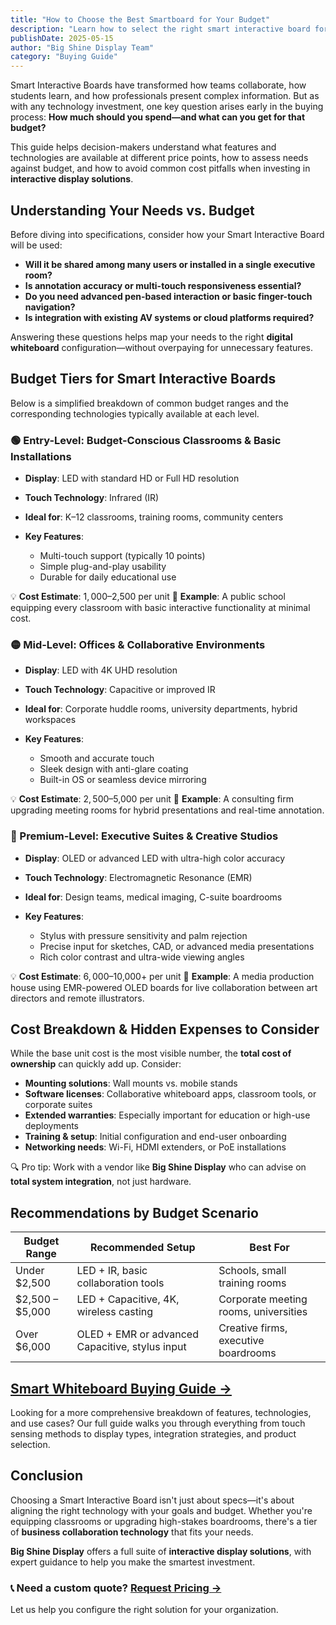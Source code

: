 ```yaml
---
title: "How to Choose the Best Smartboard for Your Budget"
description: "Learn how to select the right smart interactive board for your budget with our comprehensive guide covering features, technologies, and cost considerations for different price points."
publishDate: 2025-05-15
author: "Big Shine Display Team"
category: "Buying Guide"
---
```


Smart Interactive Boards have transformed how teams collaborate, how students learn, and how professionals present complex information. But as with any technology investment, one key question arises early in the buying process: **How much should you spend—and what can you get for that budget?**

This guide helps decision-makers understand what features and technologies are available at different price points, how to assess needs against budget, and how to avoid common cost pitfalls when investing in **interactive display solutions**.

## Understanding Your Needs vs. Budget

Before diving into specifications, consider how your Smart Interactive Board will be used:

- **Will it be shared among many users or installed in a single executive room?**
- **Is annotation accuracy or multi-touch responsiveness essential?**
- **Do you need advanced pen-based interaction or basic finger-touch navigation?**
- **Is integration with existing AV systems or cloud platforms required?**

Answering these questions helps map your needs to the right **digital whiteboard** configuration—without overpaying for unnecessary features.

## Budget Tiers for Smart Interactive Boards

Below is a simplified breakdown of common budget ranges and the corresponding technologies typically available at each level.

### 🟢 Entry-Level: Budget-Conscious Classrooms & Basic Installations

- **Display**: LED with standard HD or Full HD resolution
- **Touch Technology**: Infrared (IR)
- **Ideal for**: K–12 classrooms, training rooms, community centers
- **Key Features**:

  - Multi-touch support (typically 10 points)
  - Simple plug-and-play usability
  - Durable for daily educational use

💡 **Cost Estimate**: $1,000–$2,500 per unit
💬 **Example**: A public school equipping every classroom with basic interactive functionality at minimal cost.

### 🟡 Mid-Level: Offices & Collaborative Environments

- **Display**: LED with 4K UHD resolution
- **Touch Technology**: Capacitive or improved IR
- **Ideal for**: Corporate huddle rooms, university departments, hybrid workspaces
- **Key Features**:

  - Smooth and accurate touch
  - Sleek design with anti-glare coating
  - Built-in OS or seamless device mirroring

💡 **Cost Estimate**: $2,500–$5,000 per unit
💬 **Example**: A consulting firm upgrading meeting rooms for hybrid presentations and real-time annotation.

### 🔴 Premium-Level: Executive Suites & Creative Studios

- **Display**: OLED or advanced LED with ultra-high color accuracy
- **Touch Technology**: Electromagnetic Resonance (EMR)
- **Ideal for**: Design teams, medical imaging, C-suite boardrooms
- **Key Features**:

  - Stylus with pressure sensitivity and palm rejection
  - Precise input for sketches, CAD, or advanced media presentations
  - Rich color contrast and ultra-wide viewing angles

💡 **Cost Estimate**: $6,000–$10,000+ per unit
💬 **Example**: A media production house using EMR-powered OLED boards for live collaboration between art directors and remote illustrators.

## Cost Breakdown & Hidden Expenses to Consider

While the base unit cost is the most visible number, the **total cost of ownership** can quickly add up. Consider:

- **Mounting solutions**: Wall mounts vs. mobile stands
- **Software licenses**: Collaborative whiteboard apps, classroom tools, or corporate suites
- **Extended warranties**: Especially important for education or high-use deployments
- **Training & setup**: Initial configuration and end-user onboarding
- **Networking needs**: Wi-Fi, HDMI extenders, or PoE installations

🔍 Pro tip: Work with a vendor like **Big Shine Display** who can advise on **total system integration**, not just hardware.

## Recommendations by Budget Scenario

| Budget Range      | Recommended Setup                               | Best For                              |
| ----------------- | ----------------------------------------------- | ------------------------------------- |
| Under $2,500     | LED + IR, basic collaboration tools             | Schools, small training rooms         |
| $2,500 – $5,000 | LED + Capacitive, 4K, wireless casting          | Corporate meeting rooms, universities |
| Over $6,000      | OLED + EMR or advanced Capacitive, stylus input | Creative firms, executive boardrooms  |

## [Smart Whiteboard Buying Guide →](/smart-whiteboard-buying-guide)

Looking for a more comprehensive breakdown of features, technologies, and use cases? Our full guide walks you through everything from touch sensing methods to display types, integration strategies, and product selection.

## Conclusion

Choosing a Smart Interactive Board isn't just about specs—it's about aligning the right technology with your goals and budget. Whether you're equipping classrooms or upgrading high-stakes boardrooms, there's a tier of **business collaboration technology** that fits your needs.

**Big Shine Display** offers a full suite of **interactive display solutions**, with expert guidance to help you make the smartest investment.

### 📞 Need a custom quote? [Request Pricing →](/contact)

Let us help you configure the right solution for your organization.
